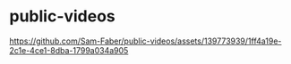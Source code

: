 # public-videos

https://github.com/Sam-Faber/public-videos/assets/139773939/1ff4a19e-2c1e-4ce1-8dba-1799a034a905

